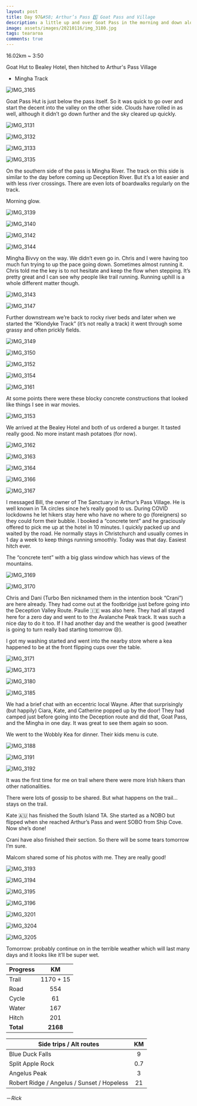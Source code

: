 ```yaml
---
layout: post
title: Day 97&#58; Arthur’s Pass 5️⃣ Goat Pass and Village
description: a little up and over Goat Pass in the morning and down along the Mingha River. Dotted with boardwalks Chris and I moved down towards town with relatively good flow. 
image: assets/images/20210116/img_3180.jpg
tags: teararoa
comments: true
---
```


16.02km ~ 3:50

Goat Hut to Bealey Hotel, then hitched to Arthur's Pass Village

- Mingha Track

![IMG_3165](/assets/images/20210116/img_3165.jpg)

Goat Pass Hut is just below the pass itself. So it was quick to go over and start the decent into the valley on the other side. Clouds have rolled in as well, although it didn’t go down further and the sky cleared up quickly. 

![IMG_3131](/assets/images/20210116/img_3131.jpg)

![IMG_3132](/assets/images/20210116/img_3132.jpg)

![IMG_3133](/assets/images/20210116/img_3133.jpg)

![IMG_3135](/assets/images/20210116/img_3135.jpg)

On the southern side of the pass is Mingha River. The track on this side is similar to the day before coming up Deception River. But it’s a lot easier and with less river crossings. There are even lots of boardwalks regularly on the track. 

Morning glow. 

![IMG_3139](/assets/images/20210116/img_3139.jpg)

![IMG_3140](/assets/images/20210116/img_3140.jpg)

![IMG_3142](/assets/images/20210116/img_3142.jpg)

![IMG_3144](/assets/images/20210116/img_3144.jpg)

Mingha Bivvy on the way. We didn’t even go in. Chris and I were having too much fun trying to up the pace going down. Sometimes almost running it. Chris told me the key is to not hesitate and keep the flow when stepping. It’s pretty great and I can see why people like trail running. Running uphill is a whole different matter though. 

![IMG_3143](/assets/images/20210116/img_3143.jpg)

![IMG_3147](/assets/images/20210116/img_3147.jpg)

Further downstream we’re back to rocky river beds and later when we started the “Klondyke Track” (it’s not really a track) it went through some grassy and often prickly fields. 

![IMG_3149](/assets/images/20210116/img_3149.jpg)

![IMG_3150](/assets/images/20210116/img_3150.jpg)

![IMG_3152](/assets/images/20210116/img_3152.jpg)

![IMG_3154](/assets/images/20210116/img_3154.jpg)

![IMG_3161](/assets/images/20210116/img_3161.jpg)

At some points there were these blocky concrete constructions that looked like things I see in war movies. 

![IMG_3153](/assets/images/20210116/img_3153.jpg)

We arrived at the Bealey Hotel and both of us ordered a burger. It tasted really good. No more instant mash potatoes (for now). 

![IMG_3162](/assets/images/20210116/img_3162.jpg)

![IMG_3163](/assets/images/20210116/img_3163.jpg)

![IMG_3164](/assets/images/20210116/img_3164.jpg)

![IMG_3166](/assets/images/20210116/img_3166.jpg)

![IMG_3167](/assets/images/20210116/img_3167.jpg)

I messaged Bill, the owner of The Sanctuary in Arthur’s Pass Village. He is well known in TA circles since he’s really good to us. During COVID lockdowns he let hikers stay here who have no where to go (foreigners) so they could form their bubble. I booked a “concrete tent” and he graciously offered to pick me up at the hotel in 10 minutes. I quickly packed up and waited by the road. He normally stays in Christchurch and usually comes in 1 day a week to keep things running smoothly. Today was that day. Easiest hitch ever. 

The “concrete tent” with a big glass window which has views of the mountains. 

![IMG_3169](/assets/images/20210116/img_3169.jpg)

![IMG_3170](/assets/images/20210116/img_3170.jpg)

Chris and Dani (Turbo Ben nicknamed them in the intention book “Crani”) are here already. They had come out at the footbridge just before going into the Deception Valley Route. Paulie 🇮🇪 was also here. They had all stayed here for a zero day and went to to the Avalanche Peak track. It was such a nice day to do it too. If I had another day and the weather is good (weather is going to turn really bad starting tomorrow 😢).

I got my washing started and went into the nearby store where a kea happened to be at the front flipping cups over the table. 

![IMG_3171](/assets/images/20210116/img_3171.jpg)

![IMG_3173](/assets/images/20210116/img_3173.jpg)

![IMG_3180](/assets/images/20210116/img_3180.jpg)

![IMG_3185](/assets/images/20210116/img_3185.jpg)

We had a brief chat with an eccentric local Wayne. After that surprisingly (but happily) Ciara, Kate, and Catherine popped up by the door! They had camped just before going into the Deception route and did that, Goat Pass, and the Mingha in one day. It was great to see them again so soon. 

We went to the Wobbly Kea for dinner. Their kids menu is cute. 

![IMG_3188](/assets/images/20210116/img_3188.jpg)

![IMG_3191](/assets/images/20210116/img_3191.jpg)

![IMG_3192](/assets/images/20210116/img_3192.jpg)

It was the first time for me on trail where there were more Irish hikers than other nationalities. 

There were lots of gossip to be shared. But what happens on the trail... stays on the trail. 

Kate 🇦🇺 has finished the South Island TA. She started as a NOBO but flipped when she reached Arthur’s Pass and went SOBO from Ship Cove. Now she’s done!

Crani have also finished their section. So there will be some tears tomorrow I’m sure. 

Malcom shared some of his photos with me. They are really good!

![IMG_3193](/assets/images/20210116/img_3193.jpg)

![IMG_3194](/assets/images/20210116/img_3194.jpg)

![IMG_3195](/assets/images/20210116/img_3195.jpg)

![IMG_3196](/assets/images/20210116/img_3196.jpg)

![IMG_3201](/assets/images/20210116/img_3201.jpg)

![IMG_3204](/assets/images/20210116/img_3204.jpg)

![IMG_3205](/assets/images/20210116/img_3205.jpg)

Tomorrow: probably continue on in the terrible weather which will last many days and it looks like it’ll be super wet. 


| Progress | KM |
| ---- |:----:|
| Trail | 1170 + 15 |
| Road | 554 |
| Cycle | 61 |
| Water | 167 |
| Hitch | 201 |
| **Total** | **2168** |

| Side trips / Alt routes | KM |
| ---- |:----:|
| Blue Duck Falls | 9 |
| Split Apple Rock | 0.7 |
| Angelus Peak | 3 |
| Robert Ridge / Angelus / Sunset / Hopeless | 21 |



－_Rick_
